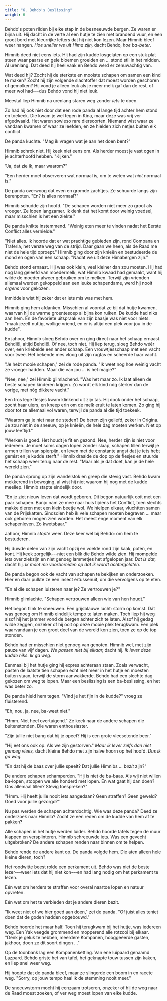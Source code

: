 ```yaml
---
title: "6. Behdo's Beslissing"
weight: 6
---
```


Behdo's poten rilden bij elke stap in de besneeuwde bergen. Ze waren er bijna uit. Hij dacht in de verte al een hutje te zien met brandend vuur, en een groot bord met kleurrijke letters dat hij niet kon lezen. Maar Himnib bleef weer hangen. _Hoe sneller we uit Hima zijn,_ dacht Behdo, _hoe ba-beter_.

Himnib deed niet eens iets. Hij had zijn kudde losgelaten op een stuk plat steen waar paarse en gele bloemen groeiden en ... stond stil in het midden. Al urenlang. Dat deed hij heel vaak en Behdo werd er zenuwachtig van. 

Wat deed hij? Zocht hij de sterkste en mooiste schapen om samen een kind te maken? Zocht hij zijn volgende slachtoffer dat moest worden geschoren of gemolken? Hij vond je alleen leuk als je meer melk gaf dan de rest, of meer wol had---dus Behdo vond hij niet leuk. 

Meestal liep Himnib na urenlang staren weg zonder _iets_ te doen.

Zo had hij ook niet door dat een rode panda al lange tijd achter hem stond en toekeek. Die kwam je wel tegen in Kina, maar deze was vrij ver afgedwaald. Het waren sowieso rare diersoorten. Niemand wist waar ze vandaan kwamen of waar ze leefden, en ze hielden zich netjes buiten elk conflict.

De panda kuchte. "Mag ik vragen wat je aan het doen bent?"

Himnib schrok niet. Hij keek niet eens om. Als herder moest je vast ogen in je achterhoofd hebben. "Kijken."

"Ja, dat zie ik, maar waarom?"

"Een herder moet observeren wat normaal is, om te weten wat _niet_ normaal is."

De panda overwoog dat even en gromde zachtjes. Ze schuurde langs zijn berenpoten. "En? Is alles normaal?"

Himnib schudde zijn hoofd. "De schapen worden niet meer zo groot als vroeger. Ze lopen langzamer. Ik denk dat het komt door weinig voedsel, maar misschien is het een ziekte."

De panda knikte instemmend. "Weinig eten meer te vinden nadat het Eerste Conflict alles vernielde."

"Niet alles. Ik hoorde dat er wat prachtige gebieden zijn, rond Compana en Traferia, het verste weg van de strijd. Daar gaan we heen, als de Raad me niet de hele tijd oproept." Himnib ging door zijn knieën en bestudeerde de mond en ogen van een schaap. "Nadat we uit deze Himabergen zijn."

Behdo stond ernaast. Hij was ook klein, veel kleiner dan zou moeten. Hij had nog lang geleefd van moedermelk, wat Himnib kwaad had gemaakt, want hij wilde de moeder alweer gebruiken om te melken. Terwijl zijn vrienden allemaal werden gekoppeld aan een leuke schapendame, werd hij nooit _ergens_ voor gekozen.

Inmiddels wist hij zeker dat er iets mis was met hem. 

Himnib ging hem afdanken. Misschien al voordat ze bij dat hutje kwamen, waarvan hij de warme groentesoep al bijna kon ruiken. De kudde had niks aan hem. En de favoriete uitspraak van zijn baasje was niet voor niets: "maak jezelf nuttig, wollige vriend, en er is altijd een plek voor jou in de kudde".

En jahoor, Himnib sloeg Behdo over en ging direct naar het schaap ernaast. Behdiël, altijd Behdiël. Of nee, toch niet. Hij liep terug, sloeg Behdo wéér over, een kriebelde een ander schaap. Een vrouwtjesschaap met een vacht voor twee. Het bekende mes vloog uit zijn rugtas en scheerde haar vacht.

"Je hebt mooie schapen," zei de rode panda. "Ik weet nog hoe weinig vacht ze vroeger hadden. Maar die van jou ... is het magie?"

"Nee, nee," zei Himnib glimlachend. "Was het maar zo. Ik laat alleen de beste schapen kinderen krijgen. Zo wordt elk kind nóg sterker dan de vorige, met nóg dikkere vacht."

Een tros lege flesjes kwam klinkend uit zijn tas. Hij dook onder het schaap, zocht haar uiers, en kneep erin om de melk eruit te laten komen. Zo ging hij door tot ze allemaal vol waren, terwijl de panda al die tijd toekeek.

"Waarom ga je niet naar de steden? De beren zijn geliefd, zeker in Origina. Je zou niet in de sneeuw, op je knieën, de hele dag moeten werken. Niet op jouw leeftijd."

"Werken is goed. Het houdt je fit en gezond. Nee, herder zijn is niet voor iedereen. Je moet soms dagen lopen zonder slaap, schapen tillen terwijl je armen trillen van spierpijn, en leven met de constante angst dat je iets hebt gemist en je kudde sterft." Himnib draaide de dop op de flesjes en stuurde het schaap weer terug naar de rest. "Maar als je dat doet, kan je de hele wereld zien."

De panda sprong op zijn wandelstok en greep die stevig vast. Behdo kwam mekkerend in beweging, al wist hij niet waarom hij nog met de kudde meeliep. Himnib stapte eindelijk door. 

"En je ziet nieuw leven dat wordt geboren. Dit begon natuurlijk ooit met een paar schapen. Bunjo nam ze mee naar huis tijdens het Conflict, toen slechts makke dieren met een klein beetje wol. We hielpen elkaar, vluchtten samen van de Prijskatten. Sindsdien heb ik vele schapen moeten begraven ... maar ook geboren mogen zien worden. Het meest enge moment van elk schapenleven. Zo kwetsbaar."

Jahoor, Himnib _stopte_ weer. Deze keer wel bij Behdo: om hem te bestuderen. 

Hij duwde delen van zijn vacht opzij en voelde rond zijn kaak, poten, en kont. Hij keek zorgelijk---niet een blik die Behdo wilde zien. Hij mompelde iets over ziekzijn en niet genoeg lammetjes het afgelopen jaar. _Dat is dat,_ dacht hij. _Ik moet me voorbereiden op dat ik wordt achtergelaten._

De panda begon ook de vacht van schapen te bekijken en onderzoeken. Hier en daar pulkte ze een insect ertussenuit, om die vervolgens op te eten.

"En al die schapen luisteren naar je? Ze vertrouwen je?"

Himnib glimlachte. "Schapen vertrouwen alleen wie van hen houdt."

Het begon flink te sneeuwen. Een grijsblauwe lucht: storm op komst. Dát was genoeg om Himnib eindelijk tempo te laten maken. Toch liep hij weg alsof hij het jammer vond de bergen achter zich te laten. Alsof hij gedag wilde zeggen, onzeker of hij ooit op deze mooie plek terugkwam. Een plek waarvandaan je een groot deel van de wereld kon zien, toen ze op de top stonden. 

Behdo had er misschien niet genoeg van genoten. Himnib wel, met zijn pauze van vijf dagen. _We passen niet bij elkaar,_ dacht hij. _Ik lever deze kudde niks. Ik ga weg._

Eenmaal bij het hutje ging hij expres achteraan staan. Zoals verwacht, pasten de laatste tien schapen écht niet meer in het hutje en moesten buiten staan, terwijl de storm aanwakkerde. Behdo had een slechte dag gekozen om weg te lopen. Maar een beslissing is een ba-beslissing, en het was beter zo.

De panda hield hem tegen. "Vind je het fijn in de kudde?" vroeg ze fluisterend.

"Eh, nou, ja, nee, ba-weet niet."

"Hmm. Niet heel overtuigend." Ze keek naar de andere schapen die buitenstonden. Die waren enthousiaster.

"Zijn jullie niet bang dat hij je opeet? Hij is een grote vleesetende beer."

"Hij eet ons ook op. Als we zijn gestorven." _Maar ik lever zelfs dan niet genoeg vlees,_ dacht kleine Behdo met zijn halve hoorn op het hoofd. _Dus ik ga weg._

"En dat hij de baas over jullie speelt? Dat jullie Himnibs ... _bezit_ zijn?"

De andere schapen schamperden. "Hij is niet de ba-baas. Als wij niet willen ba-lopen, stoppen we alle honderd met lopen. En wat gaat hij dan doen? Ons allemaal tillen? Stevig toespreken?"

"Hmm. Hij heeft jullie nooit iets aangedaan? Geen straffen? Geen geweld? Goed voor jullie gezorgd?"

Nu pas werden de schapen achterdochtig. Wie was deze panda? Deed ze onderzoek naar Himnib? Zocht ze een reden om de kudde van hem af te pakken?

Alle schapen in het hutje werden luider. Behdo hoorde tafels tegen de muur klappen en versplinteren. Himnib schreeuwde iets. Was een gevecht uitgebroken? De andere schapen renden naar binnen om te helpen.

Behdo rende de andere kant op. De panda volgde hem. Die aten alleen hele kleine dieren, toch?

Het roodwitte beest rolde een perkament uit. Behdo was niet de beste lezer---weer iets dat hij niet kon---en had lang nodig om het perkament te lezen. 

Eén wet om herders te straffen voor overal naartoe lopen en natuur opvreten. 

Eén wet om het te verbieden dat je andere dieren bezit.

"Ik weet niet of we hier goed aan doen," zei de panda. "Of juist alles teniet doen dat de goden hadden opgebouwd."

Behdo hoorde het maar half. Toen hij terugkwam bij het hutje, was iedereen weg. Een Yak veegde grommend en mopperend alle rotzooi bij elkaar. "Denk je geluk te hebben, meerdere Kompanen, hooggeëerde gasten, jakhoor, doen ze dit soort dingen ..."

Op de toonbank lag een Kompanenketting. Van ene luipaard genaamd Lazpard. Behdo griste het van tafel, het geknapte touw tussen zijn kaken, en liep snel weer weg.

Hij hoopte dat de panda bleef, maar ze slingerde een boom in en racete weg. "Sorry, op jouw tempo haal ik de stemming nooit meer."

De sneeuwstorm mocht hij eenzaam trotseren, onzeker of hij de weg naar de Raad moest zoeken, of ver weg moest lopen van elke kudde.